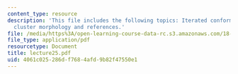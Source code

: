 ```yaml
---
content_type: resource
description: 'This file includes the following topics: Iterated conformal maps method,
  cluster morphology and references.'
file: /media/https%3A/open-learning-course-data-rc.s3.amazonaws.com/18-366-random-walks-and-diffusion-fall-2006/4061c025286df7684afd9b82f47550e1_lecture25.pdf
file_type: application/pdf
resourcetype: Document
title: lecture25.pdf
uid: 4061c025-286d-f768-4afd-9b82f47550e1
---
```

